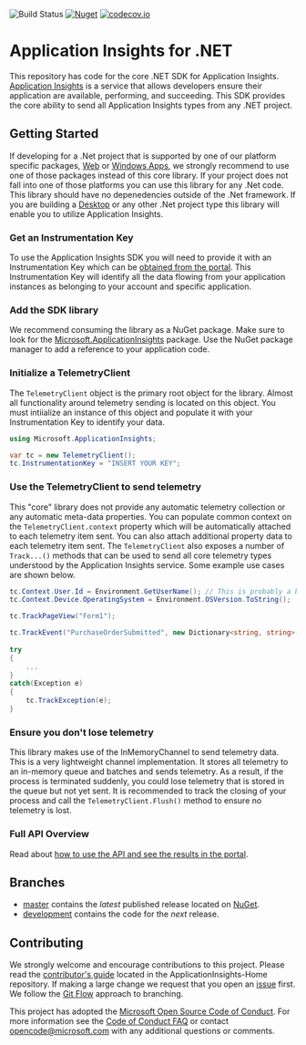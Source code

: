 ![Build Status](https://mseng.visualstudio.com/DefaultCollection/_apis/public/build/definitions/96a62c4a-58c2-4dbb-94b6-5979ebc7f2af/1822/badge)
[![Nuget](https://img.shields.io/nuget/vpre/Microsoft.ApplicationInsights.svg)](https://www.nuget.org/packages/Microsoft.ApplicationInsights/)
[![codecov.io](https://codecov.io/github/Microsoft/ApplicationInsights-dotnet/coverage.svg?branch=develop)](https://codecov.io/github/Microsoft/ApplicationInsights-dotnet?branch=develop)

# Application Insights for .NET

This repository has code for the core .NET SDK for Application Insights. [Application Insights][AILandingPage] is a service that allows developers ensure their application are available, performing, and succeeding. This SDK provides the core ability to send all Application Insights types from any .NET project. 

## Getting Started

If developing for a .Net project that is supported by one of our platform specific packages, [Web][WebGetStarted] or [Windows Apps][WinAppGetStarted], we strongly recommend to use one of those packages instead of this core library. If your project does not fall into one of those platforms you can use this library for any .Net code. This library should have no depenedencies outside of the .Net framework. If you are building a [Desktop][DesktopGetStarted] or any other .Net project type this library will enable you to utilize Application Insights.

### Get an Instrumentation Key

To use the Application Insights SDK you will need to provide it with an Instrumentation Key which can be [obtained from the portal][AIKey]. This Instrumentation Key will identify all the data flowing from your application instances as belonging to your account and specific application.

### Add the SDK library

We recommend consuming the library as a NuGet package. Make sure to look for the [Microsoft.ApplicationInsights][NuGetCore] package. Use the NuGet package manager to add a reference to your application code. 

### Initialize a TelemetryClient

The `TelemetryClient` object is the primary root object for the library. Almost all functionality around telemetry sending is located on this object. You must intiialize an instance of this object and populate it with your Instrumentation Key to identify your data.

```C#
using Microsoft.ApplicationInsights;

var tc = new TelemetryClient();
tc.InstrumentationKey = "INSERT YOUR KEY";
```

### Use the TelemetryClient to send telemetry

This "core" library does not provide any automatic telemetry collection or any automatic meta-data properties. You can populate common context on the `TelemetryClient.context` property which will be automatically attached to each telemetry item sent. You can also attach additional property data to each telemetry item sent. The `TelemetryClient` also exposes a number of `Track...()` methods that can be used to send all core telemetry types understood by the Application Insights service. Some example use cases are shown below.

```C#
tc.Context.User.Id = Environment.GetUserName(); // This is probably a bad idea from a PII perspective.
tc.Context.Device.OperatingSystem = Environment.OSVersion.ToString();

tc.TrackPageView("Form1");

tc.TrackEvent("PurchaseOrderSubmitted", new Dictionary<string, string>() { {"CouponCode", "JULY2015" } }, new Dictionary<string, double>() { {"OrderTotal", 68.99 }, {"ItemsOrdered", 5} });
	
try
{
	...
}
catch(Exception e)
{
	tc.TrackException(e);
}
``` 

### Ensure you don't lose telemetry

This library makes use of the InMemoryChannel to send telemetry data. This is a very lightweight channel implementation. It stores all telemetry to an in-memory queue and batches and sends telemetry. As a result, if the process is terminated suddenly, you could lose telemetry that is stored in the queue but not yet sent. It is recommended to track the closing of your process and call the `TelemetryClient.Flush()` method to ensure no telemetry is lost.

### Full API Overview

Read about [how to use the API and see the results in the portal][api-overview].

## Branches

- [master][master] contains the *latest* published release located on [NuGet][NuGetCore].
- [development][develop] contains the code for the *next* release. 

## Contributing

We strongly welcome and encourage contributions to this project. Please read the [contributor's guide][ContribGuide] located in the ApplicationInsights-Home repository. If making a large change we request that you open an [issue][GitHubIssue] first. We follow the [Git Flow][GitFlow] approach to branching. 

This project has adopted the [Microsoft Open Source Code of Conduct](https://opensource.microsoft.com/codeofconduct/). For more information see the [Code of Conduct FAQ](https://opensource.microsoft.com/codeofconduct/faq/) or contact [opencode@microsoft.com](mailto:opencode@microsoft.com) with any additional questions or comments.

[AILandingPage]: http://azure.microsoft.com/services/application-insights/
[api-overview]: https://azure.microsoft.com/documentation/articles/app-insights-api-custom-events-metrics/
[ContribGuide]: https://github.com/Microsoft/ApplicationInsights-Home/blob/master/CONTRIBUTING.md
[GitFlow]: http://nvie.com/posts/a-successful-git-branching-model/
[GitHubIssue]: https://github.com/Microsoft/ApplicationInsights-dotnet/issues
[master]: https://github.com/Microsoft/ApplicationInsights-dotnet/tree/master
[develop]: https://github.com/Microsoft/ApplicationInsights-dotnet/tree/development
[NuGetCore]: https://www.nuget.org/packages/Microsoft.ApplicationInsights
[WebGetStarted]: https://azure.microsoft.com/documentation/articles/app-insights-start-monitoring-app-health-usage/
[WinAppGetStarted]: https://azure.microsoft.com/documentation/articles/app-insights-windows-get-started/
[DesktopGetStarted]: https://azure.microsoft.com/documentation/articles/app-insights-windows-desktop/
[AIKey]: https://github.com/Microsoft/ApplicationInsights-Home/wiki#getting-an-application-insights-instrumentation-key
